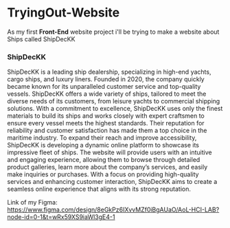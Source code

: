 # TryingOut-Website


As my first **Front-End** website project i'll be trying to make a website about Ships called ShipDecKK

### ShipDecKK
ShipDecKK is a leading ship dealership, specializing in high-end yachts, cargo ships, and luxury liners. Founded in 2020, the company quickly became known for its unparalleled customer service and top-quality vessels. ShipDecKK offers a wide variety of ships, tailored to meet the diverse needs of its customers, from leisure yachts to commercial shipping solutions. With a commitment to excellence, ShipDecKK uses only the finest materials to build its ships and works closely with expert craftsmen to ensure every vessel meets the highest standards. Their reputation for reliability and customer satisfaction has made them a top choice in the maritime industry.
To expand their reach and improve accessibility, ShipDecKK is developing a dynamic online platform to showcase its impressive fleet of ships. The website will provide users with an intuitive and engaging experience, allowing them to browse through detailed product galleries, learn more about the company’s services, and easily make inquiries or purchases. With a focus on providing high-quality services and enhancing customer interaction, ShipDecKK aims to create a seamless online experience that aligns with its strong reputation.











Link of my Figma: https://www.figma.com/design/8eGkPz6IXvvMZf0iBgAUaO/AoL-HCI-LAB?node-id=0-1&t=wRx59XS9iaWl3gE4-1




